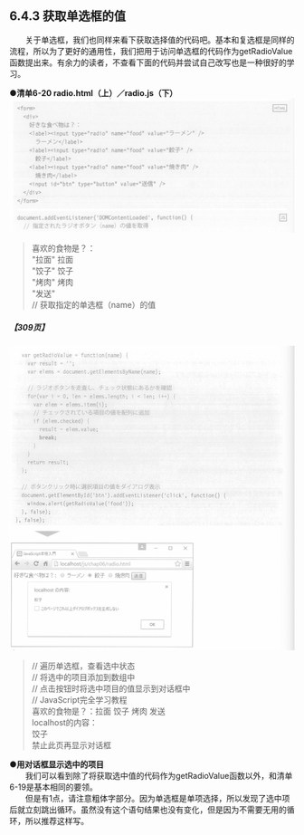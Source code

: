 ## 6.4.3 获取单选框的值
&emsp;&emsp;关于单选框，我们也同样来看下获取选择值的代码吧。基本和复选框是同样的流程，所以为了更好的通用性，我们把用于访问单选框的代码作为getRadioValue函数提出来。有余力的读者，不查看下面的代码并尝试自己改写也是一种很好的学习。

**●清单6-20 radio.html（上）／radio.js（下）**
![image](../../images/c6/スクリーンショット&#32;2019-04-01&#32;午前9.13.47.png)
> 喜欢的食物是？：  
> "拉面" 拉面  
> "饺子" 饺子  
> "烤肉" 烤肉  
> "发送"  
> // 获取指定的单选框（name）的值

##### 【309页】
![image](../../images/c6/スクリーンショット&#32;2019-04-01&#32;午前9.21.01.png)
> // 遍历单选框，查看选中状态  
> // 将选中的项目添加到数组中  
> // 点击按钮时将选中项目的值显示到对话框中  
> // JavaScript完全学习教程  
> 喜欢的食物是？：拉面 饺子 烤肉 发送  
> localhost的内容：  
> 饺子  
> 禁止此页再显示对话框

**●用对话框显示选中的项目**  
&emsp;&emsp;我们可以看到除了将获取选中值的代码作为getRadioValue函数以外，和清单6-19是基本相同的要领。  
&emsp;&emsp;但是有1点，请注意粗体字部分。因为单选框是单项选择，所以发现了选中项后就立刻跳出循环。虽然没有这个语句结果也没有变化，但是因为不需要无用的循环，所以推荐这样写。